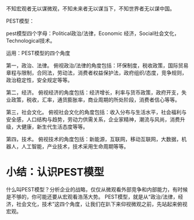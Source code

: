不知宏观者无以谋微观，不知未来者无以谋当下，不知世界者无以谋中国。

PEST模型：

pest模型四个字母：Political政治/法律，Economic 经济，Social社会文化，Technological技术。

运用：PEST模型的四个角度

第一，政治、法律。
俯视政治/法律的角度包括：环保制度，税收政策，国际贸易章程与限制，合同法，劳动法，消费者权益保护法，政府组织/态度，竞争规则，政治稳定性，安全规定等等。

第二，经济。
俯视经济的角度包括：经济增长，利率与货币政策，政府开支，失业政策，税收，汇率，通货膨胀率，商业周期的所处阶段，消费者信心等等。

第三，社会文化。
俯视社会文化的角度包括：收入分布与生活水平，社会福利与安全感，人口结构与趋势，劳动力供需关系，企业家精神，潮流与风尚，消费升级，大健康，新生代生活态度等等。

第四，技术。
俯视技术的角度包括：新能源，互联网，移动互联网，大数据，机器人，人工智能，产业技术，技术采用生命周期等等。

# 小结：认识PEST模型

什么叫PEST模型？分析企业的战略，仅仅从微观看外部竞争和内部能力，有时候是不够的，你可能还要从宏观看浩荡大势。
PEST模型，就是从“政治/法律，经济，社会文化，技术”这四个角度，让我们在趴下来仰视微观之前，先站起来俯视宏观。


